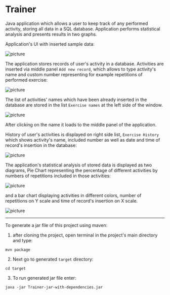 # Trainer
Java application which allows a user to keep track of any performed activity, storing all data in a SQL database. 
Application performs statistical analysis and presents results in two graphs. 

Application's UI with inserted sample data:

![picture](https://sc-cdn.scaleengine.net/i/7028f4e81b971b84f91b346bac0971f01.png)

The application stores records of user's activity in a database. Activities are inserted via middle panel `Add new record`, which allows to type activity's name and custom number representing for example repetitions of performed exercise:

![picture](https://sc-cdn.scaleengine.net/i/85f2dca44ab13e9445b93fa9c7ed78191.png)


The list of activities' names which have been already inserted in the database are stored in the list `Exercise names` at the left side of the window. 

![picture](https://sc-cdn.scaleengine.net/i/0898e07f7b5885e5b3a5fb4483cd5a4f2.png)


After clicking on the name it loads to the middle panel of the application.

History of user's activities is displayed on right side list, `Exercise History` which shows activity's name, included number as well as date and time of record's insertion in the database:

![picture](https://sc-cdn.scaleengine.net/i/7fbf7e5a7227336b979f4c94f20cef8c1.png)


The application's statistical analysis of stored data is displayed as two diagrams, Pie Chart representing the percentage of different activities by numbers of repetitions included in those activities: 

![picture](https://sc-cdn.scaleengine.net/i/ecc2fac67223106d3af8cb451bb582a51.png)

and a bar chart displaying activities in different colors, number of repetitions on Y scale and time of record's insertion on X scale.

![picture](https://sc-cdn.scaleengine.net/i/a4608159ab270b3ff096bc753b59c851.png)

---

To generate a jar file of this project using maven:
  1. after cloning the project, open terminal in the project's main directory and type:

  `mvn package`
  
  2. Next go to generated `target` directory:
  
  `cd target`
  
  3. To run generated jar file enter:
  
  `java -jar Trainer-jar-with-dependencies.jar`
